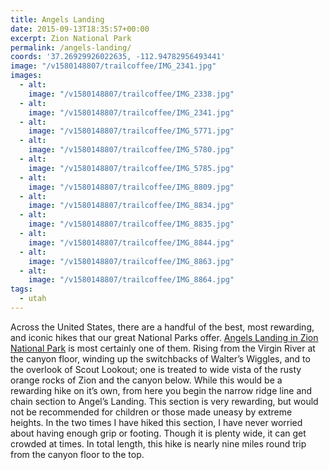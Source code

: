 ```yaml
---
title: Angels Landing
date: 2015-09-13T18:35:57+00:00
excerpt: Zion National Park
permalink: /angels-landing/
coords: '37.26929926022635, -112.94782956493441'
image: "/v1580148807/trailcoffee/IMG_2341.jpg"
images:
  - alt: 
    image: "/v1580148807/trailcoffee/IMG_2338.jpg"
  - alt: 
    image: "/v1580148807/trailcoffee/IMG_2341.jpg"
  - alt: 
    image: "/v1580148807/trailcoffee/IMG_5771.jpg"
  - alt: 
    image: "/v1580148807/trailcoffee/IMG_5780.jpg"
  - alt: 
    image: "/v1580148807/trailcoffee/IMG_5785.jpg"
  - alt: 
    image: "/v1580148807/trailcoffee/IMG_8809.jpg"
  - alt: 
    image: "/v1580148807/trailcoffee/IMG_8834.jpg"
  - alt: 
    image: "/v1580148807/trailcoffee/IMG_8835.jpg"
  - alt: 
    image: "/v1580148807/trailcoffee/IMG_8844.jpg"
  - alt: 
    image: "/v1580148807/trailcoffee/IMG_8863.jpg"
  - alt: 
    image: "/v1580148807/trailcoffee/IMG_8864.jpg"
tags:
  - utah
---
```

Across the United States, there are a handful of the best, most rewarding, and iconic hikes that our great National Parks offer. <a href="http://www.nps.gov/zion/">Angels Landing in Zion National Park</a> is most certainly one of them. Rising from the Virgin River at the canyon floor, winding up the switchbacks of Walter’s Wiggles, and to the overlook of Scout Lookout; one is treated to wide vista of the rusty orange rocks of Zion and the canyon below. While this would be a rewarding hike on it’s own, from here you begin the narrow ridge line and chain section to Angel’s Landing. This section is very rewarding, but would not be recommended for children or those made uneasy by extreme heights. In the two times I have hiked this section, I have never worried about having enough grip or footing. Though it is plenty wide, it can get crowded at times. In total length, this hike is nearly nine miles round trip from the canyon floor to the top.

